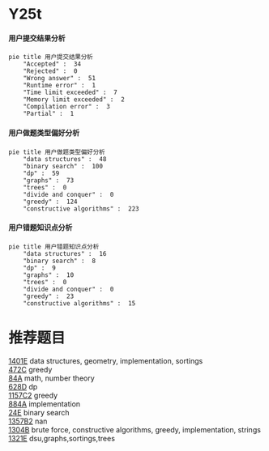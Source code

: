 # Y25t

<!-- tabs:start -->



#### **用户提交结果分析**

```mermaid
pie title 用户提交结果分析
    "Accepted" :  34
    "Rejected" :  0
    "Wrong answer" :  51
    "Runtime error" :  1
    "Time limit exceeded" :  7
    "Memory limit exceeded" :  2
    "Compilation error" :  3
    "Partial" :  1
```

#### **用户做题类型偏好分析**

```mermaid
pie title 用户做题类型偏好分析
    "data structures" :  48
    "binary search" :  100
    "dp" :  59
    "graphs" :  73
    "trees" :  0
    "divide and conquer" :  0
    "greedy" :  124
    "constructive algorithms" :  223
```
#### **用户错题知识点分析**

```mermaid
pie title 用户错题知识点分析
    "data structures" :  16
    "binary search" :  8
    "dp" :  9
    "graphs" :  10
    "trees" :  0
    "divide and conquer" :  0
    "greedy" :  23
    "constructive algorithms" :  15
```



<!-- tabs:end -->
# 推荐题目
[1401E](https://codeforces.com/contest/1401/problem/E)		data structures,
                        geometry,
                        implementation,
                        sortings		  
[472C](https://codeforces.com/contest/472/problem/C)		greedy		  
[84A](https://codeforces.com/contest/84/problem/A)		math,
                        number theory		  
[628D](https://codeforces.com/contest/628/problem/D)		dp		  
[1157C2](https://codeforces.com/contest/1157C/problem/2)		greedy		  
[884A](https://codeforces.com/contest/884/problem/A)		implementation		  
[24E](https://codeforces.com/contest/24/problem/E)		binary search		  
[1357B2](https://codeforces.com/contest/1357B/problem/2)		nan		  
[1304B](https://codeforces.com/contest/1304/problem/B)		brute force,
                        constructive algorithms,
                        greedy,
                        implementation,
                        strings		  
[1321E](https://codeforces.com/contest/1321/problem/E)		dsu,graphs,sortings,trees		  
